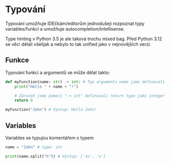 # Typování

Typování umožňuje IDEčkám/editorům jednodušeji rozpoznat typy variables/funkcí a umožňuje autocompletion/Intellisense.

Type hinting v Python 3.5 je ale taková trochu mixed bag. Před Python 3.12 se věci dělali všelijak a nebylo to tak unified jako v nejnovějších verzí.

## Funkce

Typování funkcí a argumentů se může dělat takto:

```py
def myFunction(name: str) -> int: # Typ argumentu name jsme definovali jako string
    print("Hello " + name + "!")

    # Zároveň jsme pomocí "-> int" definovali return type jako integer
    return 0

myFunction("John") # Výstup: Hello John!
```

## Variables

Variables se typujou komentářem s typem 

```py
name = "John" # type: str

print(name.split("h")) # Výstup: ['Jo', 'n']
```
